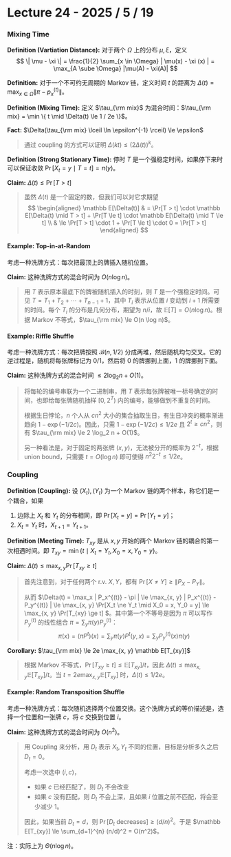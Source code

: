 # Lecture 24 - 2025 / 5 / 19

### Mixing Time

**Definition (Vartiation Distance):** 对于两个 $\Omega$ 上的分布 $\mu, \xi$，定义
$$ \| \mu - \xi \| = \frac{1}{2} \sum_{x \in \Omega} | \mu(x) - \xi (x) | = \max_{A \sube \Omega} |\mu(A) - \xi(A)| $$

**Definition:** 对于一个不可约无周期的 Markov 链，定义时间 $t$ 的距离为 $\Delta(t) = \max_{x \in \Omega} \| \pi - p_x^{(t)} \|$。

**Definition (Mixing Time):** 定义 $\tau_{\rm mix}$ 为混合时间：$\tau_{\rm mix} = \min \{ t \mid \Delta(t) \le 1 / 2e \}$。

**Fact:** $\Delta(\tau_{\rm mix} \lceil \ln \epsilon^{-1} \rceil) \le \epsilon$

> 通过 coupling 的方式可以证明 $\Delta(kt) \le (2\Delta(t))^k$。

**Definition (Strong Stationary Time):** 停时 $T$ 是一个强稳定时间，如果停下来时可以保证收敛 $\Pr[X_t = y \mid T = t] = \pi(y)$。

**Claim:** $\Delta(t) \le \Pr[T >t]$

> 虽然 $\Delta(t)$ 是一个固定的数，但我们可以对它求期望
$$
\begin{aligned}
\mathbb E[\Delta(t)] & = \Pr[T > t] \cdot \mathbb E[\Delta(t) \mid T > t] + \Pr[T \le t] \cdot \mathbb E[\Delta(t) \mid T \le t] \\
& \le \Pr[T > t] \cdot 1 + \Pr[T \le t] \cdot 0 = \Pr[T > t]
\end{aligned}
$$

#### Example: Top-in-at-Random

考虑一种洗牌方式：每次把最顶上的牌插入随机位置。

**Claim:** 这种洗牌方式的混合时间为 $O(n \log n)$。

> 用 $T$ 表示原本最底下的牌被随机插入的时刻，则 $T$ 是一个强稳定时间。可见 $T = T_1 + T_2 + \cdots + T_{n-1} + 1$，其中 $T_i$ 表示从位置 $i$ 变动到 $i+1$ 所需要的时间。每个 $T_i$ 的分布是几何分布，期望为 $n/i$，故 $\mathbb E[T] = O(n \log n)$。根据 Markov 不等式，$\tau_{\rm mix} \le O(n \log n)$。

#### Example: Riffle Shuffle

考虑一种洗牌方式：每次把牌按照 $\mathcal B(n, 1/2)$ 分成两堆，然后随机均匀交叉。它的逆过程是，随机将每张牌标记为 $0 / 1$，然后将 $0$ 的牌挪到上面，$1$ 的牌挪到下面。

**Claim:** 这种洗牌方式的混合时间 $\le 2 \log_2 n + O(1)$。

> 将每轮的编号串联为一个二进制串，用 $T$ 表示每张牌被唯一标号确定的时间，也即给每张牌随机抽样 $[0, 2^T)$ 内的编号，能够做到不重复的时间。
>
> 根据生日悖论，$n$ 个人从 $cn^2$ 大小的集合抽取生日，有生日冲突的概率渐进趋向 $1 - \exp(-1/2c)$。因此，只需 $1 - \exp(-1/2c) \le 1/2e$ 且 $2^t \ge cn^2$，则有 $\tau_{\rm mix} \le 2 \log_2 n + O(1)$。
>
> 另一种看法是，对于固定的两张牌 $(x, y)$，无法被分开的概率为 $2^{-t}$，根据 union bound，只需要 $t = O(\log n)$ 即可使得 $n^2 2^{-t} \le 1/2e$。 

### Coupling

**Definition (Coupling):** 设 $(X_t), (Y_t)$ 为一个 Markov 链的两个样本，称它们是一个耦合，如果
1. 边际上 $X_t$ 和 $Y_t$ 的分布相同，即 $\Pr[X_t = y] = \Pr[Y_t = y]$；
2. $X_t = Y_t$ 时，$X_{t+1} = Y_{t+1}$。

**Definition (Meeting Time):** $T_{xy}$ 是从 $x, y$ 开始的两个 Markov 链的耦合的第一次相遇时间。即 $T_{xy} = \min\{ t \mid X_t = Y_t, X_0 = x, Y_0 = y \}$。

**Claim:** $\Delta(t) \le \max_{x, y} \Pr[T_{xy} \ge t]$

> 首先注意到，对于任何两个 r.v. $X, Y$，都有 $\Pr[X \ne Y] \ge \| P_X - P_Y \|$。
>
> 从而 $\Delta(t) = \max_x \| P_x^{(t)} - \pi \| \le \max_{x, y} \| P_x^{(t)} - P_y^{(t)} \| \le \max_{x, y} \Pr[X_t \ne Y_t \mid X_0 = x, Y_0 = y] \le \max_{x, y} \Pr[T_{xy} \ge t] $。其中第一个不等号是因为 $\pi$ 可以写作 $P_y^{(t)}$ 的线性组合 $\pi = \sum_y \pi(y) P_y^{(t)}$：
$$
\pi(x) = (\pi P^t)(x) = \sum_{y} \pi(y) P^t(y, x) = \sum_{y} P_y^{(t)}(x) \pi(y) 
$$

**Corollary:** $\tau_{\rm mix} \le 2e \max_{x, y} \mathbb E[T_{xy}]$

> 根据 Markov 不等式，$\Pr[T_{xy} \ge t] \le \mathbb E[T_{xy}] / t$，因此 $\Delta(t) \le \max_{x, y} \mathbb E[T_{xy}] / t$。当 $t = 2e \max_{x, y} \mathbb E[T_{xy}]$ 时，$\Delta(t) \le 1 / 2e$。

#### Example: Random Transposition Shuffle

考虑一种洗牌方式：每次随机选择两个位置交换。这个洗牌方式的等价描述是，选择一个位置和一张牌 $c$，将 $c$ 交换到位置 $i$。

**Claim:** 这种洗牌方式的混合时间为 $O(n^2)$。

> 用 Coupling 来分析，用 $D_t$ 表示 $X_t, Y_t$ 不同的位置，目标是分析多久之后 $D_t = 0$。
>
> 考虑一次选中 $(i, c)$，
> * 如果 $c$ 已经匹配了，则 $D_t$ 不会改变
> * 如果 $c$ 没有匹配，则 $D_t$ 不会上深，且如果 $i$ 位置之前不匹配，将会至少减少 $1$。
>
> 因此，如果当前 $D_t = d$，则 $\Pr[D_t \text{ decreases}] \ge (d/n)^2$。于是 $\mathbb E[T_{xy}] \le \sum_{d=1}^{n} (n/d)^2 = O(n^2)$。

注：实际上为 $\Theta(n \log n)$。
